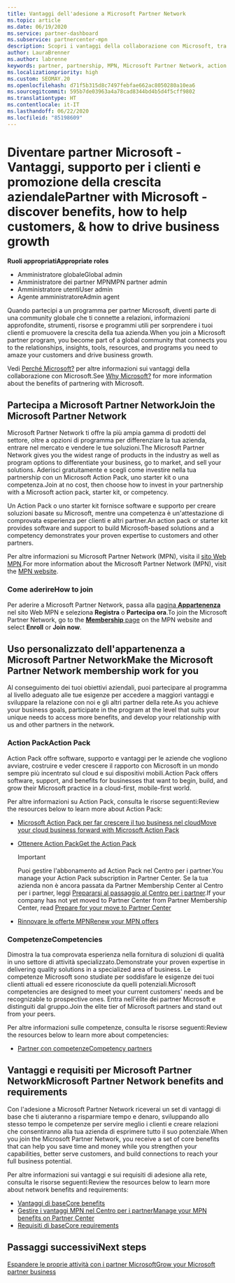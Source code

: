 ```yaml
---
title: Vantaggi dell'adesione a Microsoft Partner Network
ms.topic: article
ms.date: 06/19/2020
ms.service: partner-dashboard
ms.subservice: partnercenter-mpn
description: Scopri i vantaggi della collaborazione con Microsoft, tra cui Microsoft Action Pack, le competenze e le opzioni di programma per entrare nel mercato e vendere le tue soluzioni.
author: LauraBrenner
ms.author: labrenne
keywords: partner, partnership, MPN, Microsoft Partner Network, action pack, MAP, sottoscrizione di action pack, vantaggi, vantaggi MPN, appartenenza, silver, gold, competenze
ms.localizationpriority: high
ms.custom: SEOMAY.20
ms.openlocfilehash: d71f5b315d8c7497febfae662ac8050280a10ea6
ms.sourcegitcommit: 595b7de03963a4a78cad8344bd4b5d4f5cff9802
ms.translationtype: HT
ms.contentlocale: it-IT
ms.lasthandoff: 06/22/2020
ms.locfileid: "85198609"
---
```

# <a name="partner-with-microsoft---discover-benefits-how-to-help-customers--how-to-drive-business-growth"></a><span data-ttu-id="3097d-104">Diventare partner Microsoft - Vantaggi, supporto per i clienti e promozione della crescita aziendale</span><span class="sxs-lookup"><span data-stu-id="3097d-104">Partner with Microsoft - discover benefits, how to help customers, & how to drive business growth</span></span>

<span data-ttu-id="3097d-105">**Ruoli appropriati**</span><span class="sxs-lookup"><span data-stu-id="3097d-105">**Appropriate roles**</span></span>

- <span data-ttu-id="3097d-106">Amministratore globale</span><span class="sxs-lookup"><span data-stu-id="3097d-106">Global admin</span></span>
- <span data-ttu-id="3097d-107">Amministratore dei partner MPN</span><span class="sxs-lookup"><span data-stu-id="3097d-107">MPN partner admin</span></span>
- <span data-ttu-id="3097d-108">Amministratore utenti</span><span class="sxs-lookup"><span data-stu-id="3097d-108">User admin</span></span>
- <span data-ttu-id="3097d-109">Agente amministratore</span><span class="sxs-lookup"><span data-stu-id="3097d-109">Admin agent</span></span>

<span data-ttu-id="3097d-110">Quando partecipi a un programma per partner Microsoft, diventi parte di una community globale che ti connette a relazioni, informazioni approfondite, strumenti, risorse e programmi utili per sorprendere i tuoi clienti e promuovere la crescita della tua azienda.</span><span class="sxs-lookup"><span data-stu-id="3097d-110">When you join a Microsoft partner program, you become part of a global community that connects you to the relationships, insights, tools, resources, and programs you need to amaze your customers and drive business growth.</span></span>

<span data-ttu-id="3097d-111">Vedi [Perché Microsoft?](https://partner.microsoft.com/business-opportunities/why-microsoft) per altre informazioni sui vantaggi della collaborazione con Microsoft.</span><span class="sxs-lookup"><span data-stu-id="3097d-111">See [Why Microsoft?](https://partner.microsoft.com/business-opportunities/why-microsoft) for more information about the benefits of partnering with Microsoft.</span></span>

## <a name="join-the-microsoft-partner-network"></a><span data-ttu-id="3097d-112">Partecipa a Microsoft Partner Network</span><span class="sxs-lookup"><span data-stu-id="3097d-112">Join the Microsoft Partner Network</span></span>

<span data-ttu-id="3097d-113">Microsoft Partner Network ti offre la più ampia gamma di prodotti del settore, oltre a opzioni di programma per differenziare la tua azienda, entrare nel mercato e vendere le tue soluzioni.</span><span class="sxs-lookup"><span data-stu-id="3097d-113">The Microsoft Partner Network gives you the widest range of products in the industry as well as program options to differentiate your business, go to market, and sell your solutions.</span></span> <span data-ttu-id="3097d-114">Aderisci gratuitamente e scegli come investire nella tua partnership con un Microsoft Action Pack, uno starter kit o una competenza.</span><span class="sxs-lookup"><span data-stu-id="3097d-114">Join at no cost, then choose how to invest in your partnership with a Microsoft action pack, starter kit, or competency.</span></span>

<span data-ttu-id="3097d-115">Un Action Pack o uno starter kit fornisce software e supporto per creare soluzioni basate su Microsoft, mentre una competenza è un'attestazione di comprovata esperienza per clienti e altri partner.</span><span class="sxs-lookup"><span data-stu-id="3097d-115">An action pack or starter kit provides software and support to build Microsoft-based solutions and a competency demonstrates your proven expertise to customers and other partners.</span></span>

<span data-ttu-id="3097d-116">Per altre informazioni su Microsoft Partner Network (MPN), visita il [sito Web MPN](https://partner.microsoft.com/commercial).</span><span class="sxs-lookup"><span data-stu-id="3097d-116">For more information about the Microsoft Partner Network (MPN), visit the [MPN website](https://partner.microsoft.com/commercial).</span></span>

### <a name="how-to-join"></a><span data-ttu-id="3097d-117">Come aderire</span><span class="sxs-lookup"><span data-stu-id="3097d-117">How to join</span></span>

<span data-ttu-id="3097d-118">Per aderire a Microsoft Partner Network, passa alla [pagina **Appartenenza**](https://partner.microsoft.com/membership) nel sito Web MPN e seleziona **Registra** o **Partecipa ora**.</span><span class="sxs-lookup"><span data-stu-id="3097d-118">To join the Microsoft Partner Network, go to the [**Membership** page](https://partner.microsoft.com/membership) on the MPN website and select **Enroll** or **Join now**.</span></span>

## <a name="make-the-microsoft-partner-network-membership-work-for-you"></a><span data-ttu-id="3097d-119">Uso personalizzato dell'appartenenza a Microsoft Partner Network</span><span class="sxs-lookup"><span data-stu-id="3097d-119">Make the Microsoft Partner Network membership work for you</span></span>

<span data-ttu-id="3097d-120">Al conseguimento dei tuoi obiettivi aziendali, puoi partecipare al programma al livello adeguato alle tue esigenze per accedere a maggiori vantaggi e sviluppare la relazione con noi e gli altri partner della rete.</span><span class="sxs-lookup"><span data-stu-id="3097d-120">As you achieve your business goals, participate in the program at the level that suits your unique needs to access more benefits, and develop your relationship with us and other partners in the network.</span></span>

### <a name="action-pack"></a><span data-ttu-id="3097d-121">Action Pack</span><span class="sxs-lookup"><span data-stu-id="3097d-121">Action Pack</span></span>

<span data-ttu-id="3097d-122">Action Pack offre software, supporto e vantaggi per le aziende che vogliono avviare, costruire e veder crescere il rapporto con Microsoft in un mondo sempre più incentrato sul cloud e sui dispositivi mobili.</span><span class="sxs-lookup"><span data-stu-id="3097d-122">Action Pack offers software, support, and benefits for businesses that want to begin, build, and grow their Microsoft practice in a cloud-first, mobile-first world.</span></span>

<span data-ttu-id="3097d-123">Per altre informazioni su Action Pack, consulta le risorse seguenti:</span><span class="sxs-lookup"><span data-stu-id="3097d-123">Review the resources below to learn more about Action Pack:</span></span>

- [<span data-ttu-id="3097d-124">Microsoft Action Pack per far crescere il tuo business nel cloud</span><span class="sxs-lookup"><span data-stu-id="3097d-124">Move your cloud business forward with Microsoft Action Pack</span></span>](https://partner.microsoft.com/membership/action-pack)

- [<span data-ttu-id="3097d-125">Ottenere Action Pack</span><span class="sxs-lookup"><span data-stu-id="3097d-125">Get the Action Pack</span></span>](mpn-get-action-pack.md)
  
    >[!IMPORTANT]
    ><span data-ttu-id="3097d-126">Puoi gestire l'abbonamento ad Action Pack nel Centro per i partner.</span><span class="sxs-lookup"><span data-stu-id="3097d-126">You manage your Action Pack subscription in Partner Center.</span></span> <span data-ttu-id="3097d-127">Se la tua azienda non è ancora passata da Partner Membership Center al Centro per i partner, leggi [Prepararsi al passaggio al Centro per i partner](prepare-pmc-pc-migration.md).</span><span class="sxs-lookup"><span data-stu-id="3097d-127">If your company has not yet moved to Partner Center from Partner Membership Center, read [Prepare for your move to Partner Center](prepare-pmc-pc-migration.md)</span></span>  

- [<span data-ttu-id="3097d-128">Rinnovare le offerte MPN</span><span class="sxs-lookup"><span data-stu-id="3097d-128">Renew your MPN offers</span></span>](renew-mpn-offers.md)

### <a name="competencies"></a><span data-ttu-id="3097d-129">Competenze</span><span class="sxs-lookup"><span data-stu-id="3097d-129">Competencies</span></span>

<span data-ttu-id="3097d-130">Dimostra la tua comprovata esperienza nella fornitura di soluzioni di qualità in uno settore di attività specializzato.</span><span class="sxs-lookup"><span data-stu-id="3097d-130">Demonstrate your proven expertise in delivering quality solutions in a specialized area of business.</span></span> <span data-ttu-id="3097d-131">Le competenze Microsoft sono studiate per soddisfare le esigenze dei tuoi clienti attuali ed essere riconosciute da quelli potenziali.</span><span class="sxs-lookup"><span data-stu-id="3097d-131">Microsoft competencies are designed to meet your current customers' needs and be recognizable to prospective ones.</span></span> <span data-ttu-id="3097d-132">Entra nell'élite dei partner Microsoft e distinguiti dal gruppo.</span><span class="sxs-lookup"><span data-stu-id="3097d-132">Join the elite tier of Microsoft partners and stand out from your peers.</span></span>

<span data-ttu-id="3097d-133">Per altre informazioni sulle competenze, consulta le risorse seguenti:</span><span class="sxs-lookup"><span data-stu-id="3097d-133">Review the resources below to learn more about competencies:</span></span>

- [<span data-ttu-id="3097d-134">Partner con competenze</span><span class="sxs-lookup"><span data-stu-id="3097d-134">Competency partners</span></span>](https://partner.microsoft.com/membership/competencies)

## <a name="microsoft-partner-network-benefits-and-requirements"></a><span data-ttu-id="3097d-135">Vantaggi e requisiti per Microsoft Partner Network</span><span class="sxs-lookup"><span data-stu-id="3097d-135">Microsoft Partner Network benefits and requirements</span></span>

<span data-ttu-id="3097d-136">Con l'adesione a Microsoft Partner Network riceverai un set di vantaggi di base che ti aiuteranno a risparmiare tempo e denaro, sviluppando allo stesso tempo le competenze per servire meglio i clienti e creare relazioni che consentiranno alla tua azienda di esprimere tutto il suo potenziale.</span><span class="sxs-lookup"><span data-stu-id="3097d-136">When you join the Microsoft Partner Network, you receive a set of core benefits that can help you save time and money while you strengthen your capabilities, better serve customers, and build connections to reach your full business potential.</span></span>

<span data-ttu-id="3097d-137">Per altre informazioni sui vantaggi e sui requisiti di adesione alla rete, consulta le risorse seguenti:</span><span class="sxs-lookup"><span data-stu-id="3097d-137">Review the resources below to learn more about network benefits and requirements:</span></span>

- [<span data-ttu-id="3097d-138">Vantaggi di base</span><span class="sxs-lookup"><span data-stu-id="3097d-138">Core benefits</span></span>](https://partner.microsoft.com/membership/core-benefits#simple-tab-content-1)
- [<span data-ttu-id="3097d-139">Gestire i vantaggi MPN nel Centro per i partner</span><span class="sxs-lookup"><span data-stu-id="3097d-139">Manage your MPN benefits on Partner Center</span></span>](manage-your-partner-network-benefits.md)
- [<span data-ttu-id="3097d-140">Requisiti di base</span><span class="sxs-lookup"><span data-stu-id="3097d-140">Core requirements</span></span>](https://partner.microsoft.com/membership/core-benefits#simple-tab-content-2)

## <a name="next-steps"></a><span data-ttu-id="3097d-141">Passaggi successivi</span><span class="sxs-lookup"><span data-stu-id="3097d-141">Next steps</span></span>

[<span data-ttu-id="3097d-142">Espandere le proprie attività con i partner Microsoft</span><span class="sxs-lookup"><span data-stu-id="3097d-142">Grow your Microsoft partner business</span></span>](grow-your-business.md)
